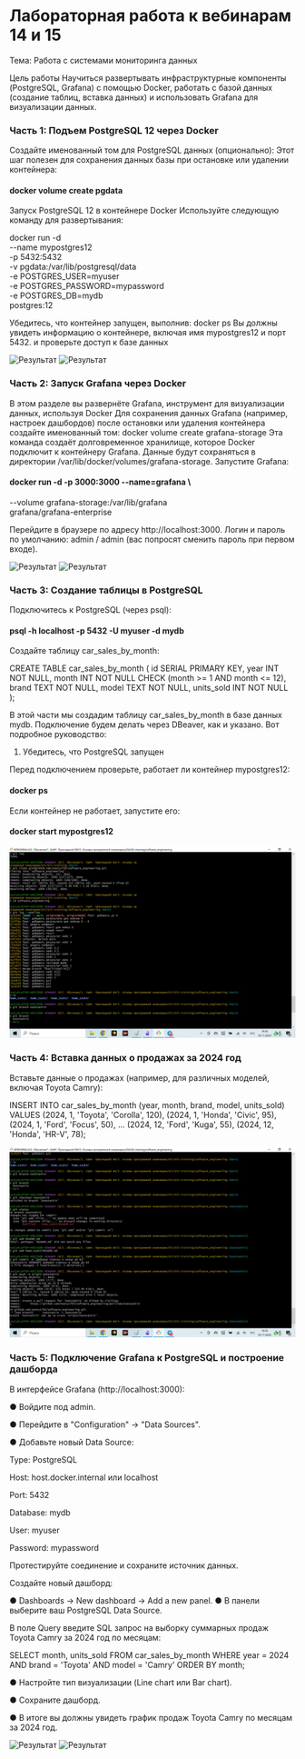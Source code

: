 # Лабораторная работа к вебинарам 14 и 15
Тема: Работа с системами мониторинга данных

Цель работы
Научиться развертывать инфраструктурные компоненты (PostgreSQL, Grafana) с помощью Docker, работать с базой данных (создание таблиц, вставка данных) и использовать Grafana для визуализации данных.

### Часть 1: Подъем PostgreSQL 12 через Docker

Создайте именованный том для PostgreSQL данных (опционально):
Этот шаг полезен для сохранения данных базы при остановке или удалении контейнера:

#### docker volume create pgdata

Запуск PostgreSQL 12 в контейнере Docker
Используйте следующую команду для развертывания:

docker run -d \
  --name mypostgres12 \
  -p 5432:5432 \
  -v pgdata:/var/lib/postgresql/data \
  -e POSTGRES_USER=myuser \
  -e POSTGRES_PASSWORD=mypassword \
  -e POSTGRES_DB=mydb \
  postgres:12

Убедитесь, что контейнер запущен, выполнив:
docker ps
Вы должны увидеть информацию о контейнере, включая имя mypostgres12 и порт 5432.
и проверьте доступ к базе данных


![Результат](images/1.1.jpg)
![Результат](images/1.2.jpg)

### Часть 2: Запуск Grafana через Docker

В этом разделе вы развернёте Grafana, инструмент для визуализации данных, используя Docker
Для сохранения данных Grafana (например, настроек дашбордов) после остановки или удаления контейнера создайте именованный том:
docker volume create grafana-storage
Эта команда создаёт долговременное хранилище, которое Docker подключит к контейнеру Grafana. Данные будут сохраняться в директории /var/lib/docker/volumes/grafana-storage.
Запустите Grafana:

#### docker run -d -p 3000:3000 --name=grafana \
  --volume grafana-storage:/var/lib/grafana \
  grafana/grafana-enterprise

Перейдите в браузере по адресу http://localhost:3000.
Логин и пароль по умолчанию: admin / admin (вас попросят сменить пароль при первом входе).

![Результат](images/2.1.jpg)
![Результат](images/2.2.jpg)

### Часть 3: Создание таблицы в PostgreSQL

Подключитесь к PostgreSQL (через psql):

#### psql -h localhost -p 5432 -U myuser -d mydb

Создайте таблицу car_sales_by_month:

CREATE TABLE car_sales_by_month (
    id SERIAL PRIMARY KEY,
    year INT NOT NULL,
    month INT NOT NULL CHECK (month >= 1 AND month <= 12),
    brand TEXT NOT NULL,
    model TEXT NOT NULL,
    units_sold INT NOT NULL
);

В этой части мы создадим таблицу car_sales_by_month в базе данных mydb. Подключение будем делать через DBeaver, как и указано. Вот подробное руководство:
1. Убедитесь, что PostgreSQL запущен

Перед подключением проверьте, работает ли контейнер mypostgres12:

#### docker ps

Если контейнер не работает, запустите его:

#### docker start mypostgres12

![Результат](images/3.jpg)

###  Часть 4: Вставка данных о продажах за 2024 год

Вставьте данные о продажах (например, для различных моделей, включая Toyota Camry):

INSERT INTO car_sales_by_month (year, month, brand, model, units_sold)
VALUES
(2024, 1, 'Toyota', 'Corolla', 120),
(2024, 1, 'Honda', 'Civic', 95),
(2024, 1, 'Ford', 'Focus', 50),
...
(2024, 12, 'Ford', 'Kuga', 55),
(2024, 12, 'Honda', 'HR-V', 78);

![Результат](images/4.jpg)

###   Часть 5: Подключение Grafana к PostgreSQL и построение дашборда
В интерфейсе Grafana (http://localhost:3000):

●	Войдите под admin.

●	Перейдите в "Configuration" -> "Data Sources".

●	Добавьте новый Data Source:

Type: PostgreSQL

Host: host.docker.internal или localhost

Port: 5432

Database: mydb

User: myuser

Password: mypassword

Протестируйте соединение и сохраните источник данных.

Создайте новый дашборд:

●	Dashboards -> New dashboard -> Add a new panel.
●	В панели выберите ваш PostgreSQL Data Source.

В поле Query введите SQL запрос на выборку суммарных продаж Toyota Camry за 2024 год по месяцам:

SELECT 
  month, 
  units_sold 
FROM car_sales_by_month
WHERE year = 2024 AND brand = 'Toyota' AND model = 'Camry'
ORDER BY month;

●	Настройте тип визуализации (Line chart или Bar chart).

●	Сохраните дашборд.

●	В итоге вы должны увидеть график продаж Toyota Camry по месяцам за 2024 год.

![Результат](images/5.1.jpg)
![Результат](images/5.2.jpg)